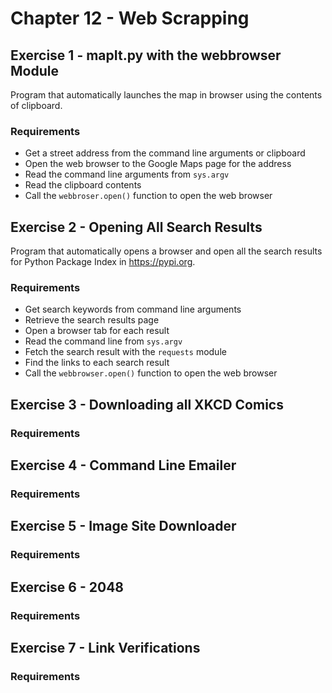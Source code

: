 # Chapter 12 - Web Scrapping

## Exercise 1 - mapIt.py with the webbrowser Module 

Program that automatically launches the map in browser using the contents of clipboard.

### Requirements
- Get a street address from the command line arguments or clipboard
- Open the web browser to the Google Maps page for the address
- Read the command line arguments from `sys.argv`
- Read the clipboard contents
- Call the `webbroser.open()` function to open the web browser

## Exercise 2 - Opening All Search Results

Program that automatically opens a browser and  open all the search results for Python Package Index in https://pypi.org.

### Requirements
- Get search keywords from command line arguments
- Retrieve the search results page
- Open a browser tab for each result
- Read the command line from `sys.argv`
- Fetch the search result with the `requests` module
- Find the links to each search result
- Call the `webbrowser.open()` function to open the web browser

## Exercise 3 - Downloading all XKCD Comics

### Requirements

## Exercise 4 - Command Line Emailer

### Requirements

## Exercise 5 - Image Site Downloader

### Requirements

## Exercise 6 - 2048

### Requirements

## Exercise 7 - Link Verifications

### Requirements